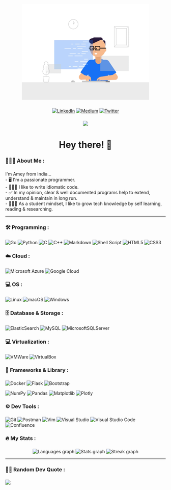 
<div align="center">
  <img height="300" src="./coding_1.gif" />
</div>

###

<div align="center">

  [![LinkedIn](https://img.shields.io/badge/LinkedIn-002FFF?style=for-the-badge&logo=linkedin&logoColor=white)](https://linkedin.com/in/apchavan)
  [![Medium](https://img.shields.io/badge/Medium-12100E?style=for-the-badge&logo=medium&logoColor=white)](https://apchavan.medium.com)
  [![Twitter](https://img.shields.io/badge/Twitter-00AFFF?style=for-the-badge&logo=Twitter&logoColor=white)](https://twitter.com/apchavan) 

</div>

###

<div align="center">

  <img src="https://profile-counter.glitch.me/apchavan/count.svg?" />

</div>

###

<h1 align="center">Hey there! 👋</h1>

###

<h3 align="left">👨🏻‍💻 About Me :</h3>

###

<p align="left">I'm Amey from India...
  <br>- 🖥️ I'm a passionate programmer.
  <br>- 👨🏻‍💻 I like to write idiomatic code.
  <br>- ✅ In my opinion, clear & well documented programs help to extend, understand & maintain in long run.
  <br>- 👨🏻‍🎓 As a student mindset, I like to grow tech knowledge by self learning, reading & researching.

</p>

<hr />

###

<h3 align="left">🛠 Programming :</h3>

###

<div align="left">

  ![Go](https://img.shields.io/badge/Go-00BFFF?style=for-the-badge&logo=go&logoColor=white)
  ![Python](https://img.shields.io/badge/Python-FFD43B?style=for-the-badge&logo=python&logoColor=blue)
  ![C](https://img.shields.io/badge/C-00A8FF?style=for-the-badge&logo=c&logoColor=white)
  ![C++](https://img.shields.io/badge/C++-FF0000?style=for-the-badge&logo=c%2B%2B&logoColor=white)
  ![Markdown](https://img.shields.io/badge/Markdown-000000?style=for-the-badge&logo=markdown&logoColor=white)
  ![Shell Script](https://img.shields.io/badge/Shell_script-000000?style=for-the-badge&logo=gnu-bash&logoColor=white)
  ![HTML5](https://img.shields.io/badge/html5-FF8500?style=for-the-badge&logo=html5&logoColor=white)
  ![CSS3](https://img.shields.io/badge/css3-2050FF?style=for-the-badge&logo=css3&logoColor=white)

</div>

###

<h3 align="left">☁️ Cloud :</h3>

###

<div align="left">

  ![Microsoft Azure](https://img.shields.io/badge/Azure-2050FF?style=for-the-badge&logo=microsoftazure&logoColor=white)
  ![Google Cloud](https://img.shields.io/badge/Google%20Cloud-FF5500?style=for-the-badge&logo=google-cloud&logoColor=white)

</div>

###

<h3 align="left">💻 OS :</h3>

###

<div align="left">

  ![Linux](https://img.shields.io/badge/Linux-FCC624?style=for-the-badge&logo=linux&logoColor=black)
  ![macOS](https://img.shields.io/badge/mac%20OS-000000?style=for-the-badge&logo=macos&logoColor=F0F0F0)
  ![Windows](https://img.shields.io/badge/Windows-0078D6?style=for-the-badge&logo=windows&logoColor=white)

</div>

###

<h3 align="left">🗄️ Database & Storage :</h3>

###

<div align="left">

  ![ElasticSearch](https://img.shields.io/badge/-ElasticSearch-005571?style=for-the-badge&logo=elasticsearch)
  ![MySQL](https://img.shields.io/badge/MySQL-FF6C37?style=for-the-badge&logo=mysql&logoColor=white)
  ![MicrosoftSQLServer](https://img.shields.io/badge/Microsoft%20SQL%20Sever-0040FF?style=for-the-badge&logo=microsoft%20sql%20server&logoColor=white)

</div>

###

<h3 align="left">💻 Virtualization :</h3>

###

<div align="left">

  ![VMWare](https://img.shields.io/badge/VMware-231f20?style=for-the-badge&logo=VMware&logoColor=white)
  ![VirtualBox](https://img.shields.io/badge/VirtualBox-21416b?style=for-the-badge&logo=VirtualBox&logoColor=white)

</div>

###

<h3 align="left">🚀 Frameworks & Library :</h3>

###

<div align="left">

  ![Docker](https://img.shields.io/badge/docker-00C0FF?style=for-the-badge&logo=docker&logoColor=white)
  ![Flask](https://img.shields.io/badge/Flask-000000?style=for-the-badge&logo=flask&logoColor=white)
  ![Bootstrap](https://img.shields.io/badge/Bootstrap-BF00FF?style=for-the-badge&logo=bootstrap&logoColor=white)
  
  ![NumPy](https://img.shields.io/badge/NumPy-2080FF?style=for-the-badge&logo=numpy&logoColor=white)
  ![Pandas](https://img.shields.io/badge/Pandas-8040FF?style=for-the-badge&logo=pandas&logoColor=white)
  ![Matplotlib](https://img.shields.io/badge/Matplotlib-2080FF?style=for-the-badge&logo=Matplotlib&logoColor=white)
  ![Plotly](https://img.shields.io/badge/Plotly-F74F75?style=for-the-badge&logo=plotly&logoColor=white)

</div>

###

<h3 align="left">⚙️ Dev Tools :</h3>

###

<div>

  ![Git](https://img.shields.io/badge/Git-FF5500?style=for-the-badge&logo=git&logoColor=white)
  ![Postman](https://img.shields.io/badge/Postman-FF6C37?style=for-the-badge&logo=postman&logoColor=white)
  ![Vim](https://img.shields.io/badge/VIM-008F00?&style=for-the-badge&logo=vim&logoColor=white)
  ![Visual Studio](https://img.shields.io/badge/Visual%20Studio-8F00FF?style=for-the-badge&logo=visual-studio&logoColor=white)
  ![Visual Studio Code](https://img.shields.io/badge/Visual%20Studio%20Code-0080FF?style=for-the-badge&logo=visual-studio-code&logoColor=white)
  ![Confluence](https://img.shields.io/badge/Confluence-000FFF?style=for-the-badge&logo=confluence&logoColor=white)

</div>

###

<h3 align="left">🔥 My Stats :</h3>

###

<div align="center">

  <img src="https://github-readme-stats.vercel.app/api/top-langs?username=apchavan&locale=en&hide_title=true&layout=compact&card_width=320&langs_count=15&theme=monokai&hide_border=true&order=2&custom_title=Programming" height="200" alt="Languages graph" />
  <img src="https://github-readme-stats.vercel.app/api?username=apchavan&hide_title=true&hide_rank=true&show_icons=true&include_all_commits=true&count_private=true&disable_animations=false&theme=monokai&locale=en&hide_border=true&order=1" height="200" alt="Stats graph" />
  <img src="https://streak-stats.demolab.com?user=apchavan&locale=en&mode=weekly&theme=monokai&hide_border=true&border_radius=5&order=3" height="200" alt="Streak graph" />

</div>

<hr />

###

<h3 align="left">✍🏻 Random Dev Quote :</h3>

###

![](https://quotes-github-readme.vercel.app/api?type=vetical&theme=monokai)

###

<!--
<h3 align="left">🏆 GitHub Trophies :</h3>

![](https://github-profile-trophy.vercel.app/?username=apchavan&theme=monokai&no-frame=true&no-bg=false&margin-w=4)

###

<h3 align="left">🐦 Latest Tweet :</h3>

[![](https://gtce.itsvg.in/api?username=apchavan&theme=monokai)](https://github.com/VishwaGauravIn/github-twitter-card-embed)

###
-->
